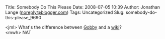 Title: Somebody Do This Please
Date: 2008-07-05 10:39
Author: Jonathan Lange (noreply@blogger.com)
Tags: Uncategorized
Slug: somebody-do-this-please_9690

\<jml\> What's the difference between
[Gobby](http://gobby.0x539.de/trac/) and a
[wiki](http://moinmo.in/ "Moin Moin")?  
\<mwh\> NAT


